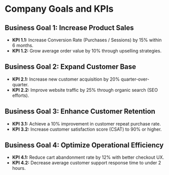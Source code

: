 # Company Goals and KPIs

## Business Goal 1: Increase Product Sales
- **KPI 1.1:** Increase Conversion Rate (Purchases / Sessions) by 15% within 6 months.
- **KPI 1.2:** Grow average order value by 10% through upselling strategies.

## Business Goal 2: Expand Customer Base
- **KPI 2.1:** Increase new customer acquisition by 20% quarter-over-quarter.
- **KPI 2.2:** Improve website traffic by 25% through organic search (SEO efforts).

## Business Goal 3: Enhance Customer Retention
- **KPI 3.1:** Achieve a 10% improvement in customer repeat purchase rate.
- **KPI 3.2:** Increase customer satisfaction score (CSAT) to 90% or higher.

## Business Goal 4: Optimize Operational Efficiency
- **KPI 4.1:** Reduce cart abandonment rate by 12% with better checkout UX.
- **KPI 4.2:** Decrease average customer support response time to under 2 hours.
